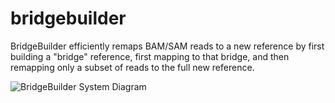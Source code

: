 bridgebuilder
=============

BridgeBuilder efficiently remaps BAM/SAM reads to a new reference by first building a "bridge" reference, first mapping to that bridge, and then remapping only a subset of reads to the full new reference. 

![BridgeBuilder System Diagram](docs/BridgeBuilderSystemDiagram.svg?raw=true)

